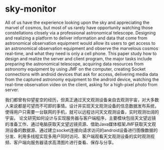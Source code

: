# sky-monitor
All of us have the experience looking upon the sky and appreciating the marvel of cosmos, but most of us rarely have opportunity watching those constellations closely via a professional astronomical telescope. Designing and realizing a platform to deliver information and data that come from astronomical observation equipment would allow its users to get access to an astronomical observation equipment and observe the marvelous cosmos real-time, and what they need is only a cell phone.
	This paper study how to design and realize the server and client program, the major tasks include preparing the astronomical telescope, acquiring data resources from astronomy equipment by using JMF on the computer, creating Socket connections with android devices that ask for access, delivering media data from the captured astronomy equipment to the android device, watching the real-time observation video on the client, asking for a high-pixel photo from server.


我们都曾有仰望星空的经历，但真正通过天文观测设备亲自去观测宇宙，对大多数人来说都是可望而不可即的事情。设计并实现天文观测设备的信息数据发布系统，使得用户只需要一台联网的手机，就可以远程访问天文观测设备，实时观测壮阔的宇宙。
论文研究如何设计与实现服务器与客户端程序，主要模块包括天文望远镜的准备工作、通过电脑获取天文望远镜资源、借助Java媒体框架JMF获取天文观测设备的数据源、通过建立socket连接向请求访问的android设备进行图像数据的分发、利用多线程实现多用户同时访问、客户端观看天文观测设备的实时观测视频、客户端向服务器请求高清图片进行查看、保存与分享。
